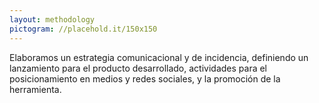 ```yaml
---
layout: methodology
pictogram: //placehold.it/150x150
---
```


Elaboramos un estrategia comunicacional y de incidencia, definiendo un lanzamiento para el producto desarrollado, actividades para el posicionamiento en medios y redes sociales, y la promoción de la herramienta.
